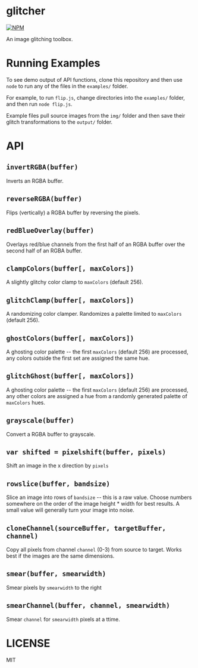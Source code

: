 glitcher
=====

[![NPM](https://nodei.co/npm/glitcher.png)](https://nodei.co/npm/glitcher/)

An image glitching toolbox.

Running Examples
================

To see demo output of API functions, clone this repository and then use `node` to run any of the files in the `examples/` folder.

For example, to run `flip.js`, change directories into the `examples/` folder, and then run `node flip.js`.

Example files pull source images from the `img/` folder and then save their glitch transformations to the `output/` folder.

API
===

`invertRGBA(buffer)`
---

Inverts an RGBA buffer.

`reverseRGBA(buffer)`
---

Flips (vertically) a RGBA buffer by reversing the pixels.

`redBlueOverlay(buffer)`
---

Overlays red/blue channels from the first half of an RGBA buffer over the second half of an RGBA buffer.

`clampColors(buffer[, maxColors])`
---

A slightly glitchy color clamp to `maxColors` (default 256).

`glitchClamp(buffer[, maxColors])`
---

A randomizing color clamper. Randomizes a palette limited to `maxColors` (default 256).

`ghostColors(buffer[, maxColors])`
---

A ghosting color palette -- the first `maxColors` (default 256) are processed, any colors outside the first set are assigned the same hue.

`glitchGhost(buffer[, maxColors])`
---

A ghosting color palette -- the first `maxColors` (default 256) are processed, any other colors are assigned a hue from a randomly generated palette of `maxColors` hues.

`grayscale(buffer)`
---

Convert a RGBA buffer to grayscale.

`var shifted = pixelshift(buffer, pixels)`
---

Shift an image in the x direction by `pixels`

`rowslice(buffer, bandsize)`
---

Slice an image into rows of `bandsize` -- this is a raw value. Choose numbers somewhere on the order of the image height * width for best results. A small value will generally turn your image into noise.

`cloneChannel(sourceBuffer, targetBuffer, channel)`
---

Copy all pixels from channel `channel` (0-3) from source to target. Works best if the images are the same dimensions.

`smear(buffer, smearwidth)`
---

Smear pixels by `smearwidth` to the right

`smearChannel(buffer, channel, smearwidth)`
---

Smear `channel` for `smearwidth` pixels at a ttime.

LICENSE
=======

MIT
